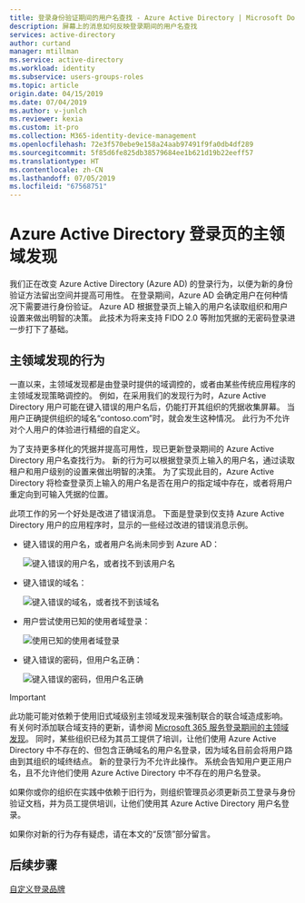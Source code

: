 ```yaml
---
title: 登录身份验证期间的用户名查找 - Azure Active Directory | Microsoft Docs
description: 屏幕上的消息如何反映登录期间的用户名查找
services: active-directory
author: curtand
manager: mtillman
ms.service: active-directory
ms.workload: identity
ms.subservice: users-groups-roles
ms.topic: article
origin.date: 04/15/2019
ms.date: 07/04/2019
ms.author: v-junlch
ms.reviewer: kexia
ms.custom: it-pro
ms.collection: M365-identity-device-management
ms.openlocfilehash: 72e3f570ebe9e158a24aab97491f9fa0db4df289
ms.sourcegitcommit: 5f85d6fe825db38579684ee1b621d19b22eeff57
ms.translationtype: HT
ms.contentlocale: zh-CN
ms.lasthandoff: 07/05/2019
ms.locfileid: "67568751"
---
```

# <a name="home-realm-discovery-for-azure-active-directory-sign-in-pages"></a>Azure Active Directory 登录页的主领域发现

我们正在改变 Azure Active Directory (Azure AD) 的登录行为，以便为新的身份验证方法留出空间并提高可用性。 在登录期间，Azure AD 会确定用户在何种情况下需要进行身份验证。 Azure AD 根据登录页上输入的用户名读取组织和用户设置来做出明智的决策。 此技术为将来支持 FIDO 2.0 等附加凭据的无密码登录进一步打下了基础。

## <a name="home-realm-discovery-behavior"></a>主领域发现的行为

一直以来，主领域发现都是由登录时提供的域调控的，或者由某些传统应用程序的主领域发现策略调控的。 例如，在采用我们的发现行为时，Azure Active Directory 用户可能在键入错误的用户名后，仍能打开其组织的凭据收集屏幕。 当用户正确提供组织的域名“contoso.com”时，就会发生这种情况。 此行为不允许对个人用户的体验进行精细的自定义。

为了支持更多样化的凭据并提高可用性，现已更新登录期间的 Azure Active Directory 用户名查找行为。 新的行为可以根据登录页上输入的用户名，通过读取租户和用户级别的设置来做出明智的决策。 为了实现此目的，Azure Active Directory 将检查登录页上输入的用户名是否在用户的指定域中存在，或者将用户重定向到可输入凭据的位置。

此项工作的另一个好处是改进了错误消息。 下面是登录到仅支持 Azure Active Directory 用户的应用程序时，显示的一些经过改进的错误消息示例。

- 键入错误的用户名，或者用户名尚未同步到 Azure AD：
  
    ![键入错误的用户名，或者找不到该用户名](./media/signin-realm-discovery/typo-username.png)
  
- 键入错误的域名：
  
    ![键入错误的域名，或者找不到该域名](./media/signin-realm-discovery/typo-domain.png)
  
- 用户尝试使用已知的使用者域登录：
  
    ![使用已知的使用者域登录](./media/signin-realm-discovery/consumer-domain.png)
  
- 键入错误的密码，但用户名正确：  
  
    ![键入错误的密码，但用户名正确](./media/signin-realm-discovery/incorrect-password.png)
  
> [!IMPORTANT]
> 此功能可能对依赖于使用旧式域级别主领域发现来强制联合的联合域造成影响。 有关何时添加联合域支持的更新，请参阅 [Microsoft 365 服务登录期间的主领域发现](https://azure.microsoft.com/updates/signin-hrd/)。 同时，某些组织已经为其员工提供了培训，让他们使用 Azure Active Directory 中不存在的、但包含正确域名的用户名登录，因为域名目前会将用户路由到其组织的域终结点。 新的登录行为不允许此操作。 系统会告知用户更正用户名，且不允许他们使用 Azure Active Directory 中不存在的用户名登录。
>
> 如果你或你的组织在实践中依赖于旧行为，则组织管理员必须更新员工登录与身份验证文档，并为员工提供培训，让他们使用其 Azure Active Directory 用户名登录。
  
如果你对新的行为存有疑虑，请在本文的“反馈”部分留言。   

## <a name="next-steps"></a>后续步骤

[自定义登录品牌](../fundamentals/add-custom-domain.md)

<!-- Update_Description: wording update -->